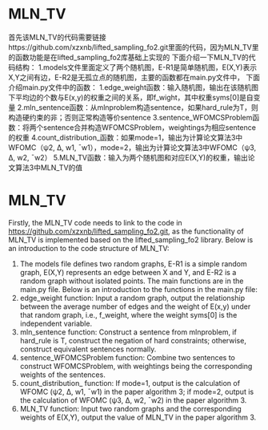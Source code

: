 # MLN_TV
首先该MLN_TV的代码需要链接https://github.com/xzxnb/lifted_sampling_fo2.git里面的代码，因为MLN_TV里的函数功能是在lifted_sampling_fo2库基础上实现的
下面介绍一下MLN_TV的代码结构：
1.models文件里面定义了两个随机图，E-R1是简单随机图，E(X,Y)表示X,Y之间有边，E-R2是无孤立点的随机图，主要的函数都在main.py文件中，
下面介绍main.py文件中的函数：
1.edge_weight函数：输入随机图，输出在该随机图下平均边的个数与E(x,y)的权重之间的关系，即f_wight，其中权重syms[0]是自变量
2.mln_sentence函数：从mlnproblem构造sentence，如果hard_rule为T，则构造硬约束的非；否则正常构造等价sentence
3.sentence_WFOMCSProblem函数：将两个sentence合并构造WFOMCSProblem，weightings为相应sentence的权重
4.count_distribution_函数：如果mode=1，输出为计算论文算法3中WFOMC（ψ2, ∆, w1, ¯w1），mode=2，输出为计算论文算法3中WFOMC（ψ3, ∆, w2, ¯w2）
5.MLN_TV函数：输入为两个随机图和对应E(X,Y)的权重，输出论文算法3中MLN_TV的值

# MLN_TV
Firstly, the MLN_TV code needs to link to the code in https://github.com/xzxnb/lifted_sampling_fo2.git, as the functionality of MLN_TV is implemented based on the lifted_sampling_fo2 library.
Below is an introduction to the code structure of MLN_TV:
1. The models file defines two random graphs, E-R1 is a simple random graph, E(X,Y) represents an edge between X and Y, and E-R2 is a random graph without isolated points. The main functions are in the main.py file.
Below is an introduction to the functions in the main.py file:
1. edge_weight function: Input a random graph, output the relationship between the average number of edges and the weight of E(x,y) under that random graph, i.e., f_weight, where the weight syms[0] is the independent variable.
2. mln_sentence function: Construct a sentence from mlnproblem, if hard_rule is T, construct the negation of hard constraints; otherwise, construct equivalent sentences normally.
3. sentence_WFOMCSProblem function: Combine two sentences to construct WFOMCSProblem, with weightings being the corresponding weights of the sentences.
4. count_distribution_ function: If mode=1, output is the calculation of WFOMC (ψ2, ∆, w1, ¯w1) in the paper algorithm 3; if mode=2, output is the calculation of WFOMC (ψ3, ∆, w2, ¯w2) in the paper algorithm 3.
5. MLN_TV function: Input two random graphs and the corresponding weights of E(X,Y), output the value of MLN_TV in the paper algorithm 3.





